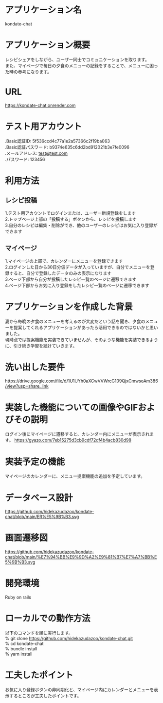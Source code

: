 # アプリケーション名
kondate-chat

# アプリケーション概要
レシピシェアをしながら、ユーザー同士でコミュニケーションを取ります。  
また、マイページで毎日の夕食のメニューの記録をすることで、メニューに困った時の参考になります。

# URL
https://kondate-chat.onrender.com

# テスト用アカウント
.Basic認証ID: 5f536ccd4c77a1e2a57366c2f19ba063  
.Basic認証パスワード: b9374e635c6dd2bd912021b3e7fe0096  
.メールアドレス: test@test.com  
.パスワード: 123456  

# 利用方法
## レシピ投稿
1.テスト用アカウントでログインまたは、ユーザー新規登録をします  
2.トップページ上部の「投稿する」ボタンから、レシピを投稿します  
3.自分のレシピは編集・削除ができ、他のユーザーのレシピはお気に入り登録ができます  
## マイページ
1.マイページの上部で、カレンダーにメニューを登録できます  
2.ログインした日から30日分仮データが入っていますが、自分でメニューを登録すると、自分で登録したデータのみの表示になります  
3.ページ下部から自分が投稿したレシピ一覧のページに遷移できます  
4.ページ下部からお気に入り登録をしたレシピ一覧のページに遷移できます  

# アプリケーションを作成した背景
妻から毎晩の夕食のメニューを考えるのが大変だという話を聞き、夕食のメニューを提案してくれるアプリケーションがあったら活用できるのではないかと思いました。  
現時点では提案機能を実装できていませんが、そのような機能を実装できるように、引き続き学習を続けていきます。  

# 洗い出した要件
https://drive.google.com/file/d/1U1UYh0aXCwVVWrcG109QjxCmwsoAm386/view?usp=share_link

# 実装した機能についての画像やGIFおよびその説明
ログイン後にマイページに遷移すると、カレンダー内にメニューが表示されます。
https://gyazo.com/7eb15275d3cb9cdf72df4b4acb830d98

# 実装予定の機能
マイページのカレンダーに、メニュー提案機能の追加を予定しています。

# データベース設計
https://github.com/hidekazudazoo/kondate-chat/blob/main/ER%E5%9B%B3.svg

# 画面遷移図
https://github.com/hidekazudazoo/kondate-chat/blob/main/%E7%94%BB%E9%9D%A2%E9%81%B7%E7%A7%BB%E5%9B%B3.svg

# 開発環境
Ruby on rails

# ローカルでの動作方法
以下のコマンドを順に実行します。  
% git clone https://github.com/hidekazudazoo/kondate-chat.git  
% cd kondate-chat  
% bundle install  
% yarn install  

# 工夫したポイント
お気に入り登録ボタンの非同期化と、マイページ内にカレンダーとメニューを表示するところが工夫したポイントです。